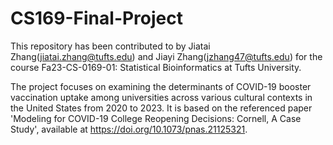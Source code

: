 # CS169-Final-Project

This repository has been contributed to by Jiatai Zhang(jiatai.zhang@tufts.edu) and Jiayi Zhang(jzhang47@tufts.edu) for the course Fa23-CS-0169-01: Statistical Bioinformatics at Tufts University.

The project focuses on examining the determinants of COVID-19 booster vaccination uptake among universities across various cultural contexts in the United States from 2020 to 2023. It is based on the referenced paper 'Modeling for COVID-19 College Reopening Decisions: Cornell, A Case Study', available at https://doi.org/10.1073/pnas.21125321.
